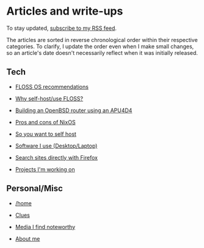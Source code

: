 # Articles and write-ups

To stay updated, [subscribe to my RSS feed](/rss.xml).

The articles are sorted in reverse chronological order within their
respective categories. To clarify, I update the order even when I make
small changes, so an article's date doesn't necessarily reflect when it was
initially released.

## Tech

- [FLOSS OS recommendations](/os.html "2020-10-23")

- [Why self-host/use FLOSS?](/why-self-host.html "2020-10-23")

- [Building an OpenBSD router using an APU4D4](/openbsd-router.html "2020-10-23")

- [Pros and cons of NixOS](/nixos.html "2020-10-19")

- [So you want to self host](/self-host-guide.html "2020-10-19")

- [Software I use (Desktop/Laptop)](/software.html "2020-10-17")

- [Search sites directly with Firefox](/direct-search-with-firefox.html "2020-10-06")

- [Projects I'm working on](/src "2020-09-24")

## Personal/Misc

- [/home](/index.html "2020-10-23")

- [Clues](/clues.html "2020-10-21")

- [Media I find noteworthy](/media.html "2020-10-21")

- [About me](/about-me.html "2020-10-17")
